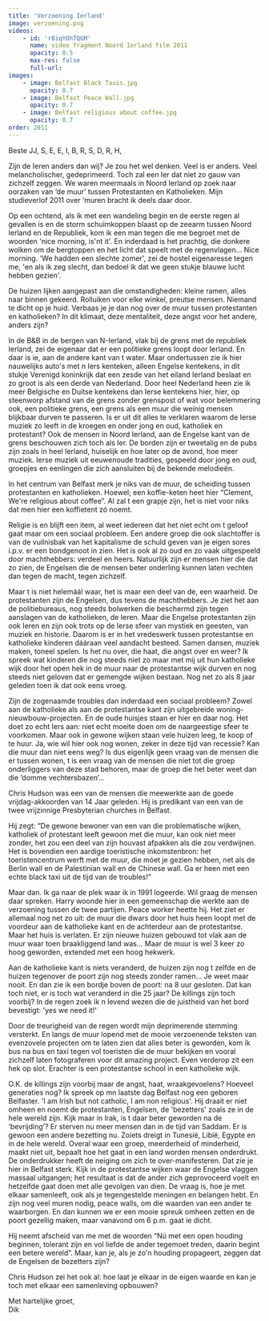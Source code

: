 ```yaml
---
title: 'Verzoening Ierland'
image: verzoening.png
videos:
    - id: 'r8iqYOhTQGM'
      name: video fragment Noord Ierland film 2011
      opacity: 0.5
      max-res: false
      full-url: 
images:
    - image: Belfast Black Taxis.jpg
      opacity: 0.7
    - image: Belfast Peace Wall.jpg
      opacity: 0.7
    - image: Belfast religious about coffee.jpg
      opacity: 0.7
order: 2011
---
```


Beste JJ, S, E, E, I, B, R, S, D, R, H,

Zijn de Ieren anders dan wij? Je zou het wel denken. Veel is er anders. Veel melancholischer, gedeprimeerd. Toch zal een Ier dat niet zo gauw van zichzelf zeggen. 
We waren meermaals in Noord Ierland op zoek naar oorzaken van ‘de muur’ tussen Protestanten en Katholieken. Mijn studieverlof 2011 over ‘muren bracht ik deels daar door. 

Op een ochtend, als ik met een wandeling begin en de eerste regen al gevallen is en de storm schuimkoppen blaast op de zeearm tussen Noord Ierland en de Republiek, kom ik een man tegen die me begroet met de woorden 'nice morning, is'nt it'. En inderdaad is het prachtig, die donkere wolken om de bergtoppen en het licht dat speelt met de regenvlagen... Nice morning. 'We hadden een slechte zomer', zei de hostel eigenaresse tegen me, 'en als ik zeg slecht, dan bedoel ik dat we geen stukje blauwe lucht hebben gezien'. 

De huizen lijken aangepast aan die omstandigheden: kleine ramen, alles naar binnen gekeerd. Rolluiken voor elke winkel, preutse mensen. Niemand te dicht op je huid. Verbaas je je dan nog over de muur tussen protestanten en katholieken? In dit klimaat, deze mentaliteit, deze angst voor het andere, anders zijn?

In de B&B in de bergen van N-Ierland, vlak bij de grens met de republiek Ierland, zei de eigenaar dat er een politieke grens loopt door Ierland. En daar is ie, aan de andere kant van t water. Maar ondertussen zie ik hier nauwelijks auto's met n Iers kenteken, alleen Engelse kentekens, in dit stukje Verenigd koninkrijk dat een zesde van het eiland Ierland beslaat en zo groot is als een derde van Nederland. Door heel Nederland heen zie ik meer Belgische en Duitse kentekens dan Ierse kentekens hier, hier, op steenworp afstand van de grens zonder grenspost of wat voor belemmering ook,  een politieke grens, een grens als een muur die weinig mensen blijkbaar durven te passeren. 
Is er uit dit alles te verklaren waarom de Ierse muziek zo leeft in de kroegen en onder jong en oud, katholiek en protestant? Ook de mensen in Noord Ierland, aan de Engelse kant van de grens beschouwen zich toch als Ier. De borden zijn er tweetalig en de pubs zijn zoals in heel Ierland, huiselijk en hoe later op de avond, hoe meer muziek. Ierse muziek uit eeuwenoude tradities, gespeeld door jong en oud, groepjes en eenlingen die zich aansluiten bij de bekende melodieën. 

In het centrum van Belfast merk je niks van de muur, de scheiding tussen protestanten en katholieken. Hoewel; een koffie-keten heet hier “Clement, We're religious about coffee”. Al zal t een grapje zijn, het is niet voor niks dat men hier een koffietent zó noemt. 

Religie is en blijft een item, al weet iedereen dat het niet echt om t geloof gaat maar om een sociaal probleem. Een andere groep die ook slachtoffer is van de vuilnisbak van het kapitalisme de schuld geven van je eigen sores i.p.v. er een bondgenoot in zien. Het is ook al zo oud en zo vaak uitgespeeld door machthebbers: verdeel en heers. Natuurlijk zijn er mensen hier die dat zo zien, de Engelsen die de mensen beter onderling kunnen laten vechten dan tegen de macht, tegen zichzelf. 

Maar t is niet helemáál waar, het is maar een deel van de, een waarheid. De protestanten zijn de Engelsen, dus tevens de machthebbers. Je ziet het aan de politiebureaus, nog steeds bolwerken die beschermd zijn tegen aanslagen van de katholieken, de Ieren. Maar die Engelse protestanten zijn ook Ieren en zijn ook trots op de Ierse sfeer van mystiek en geesten, van muziek en historie. Daarom is er in het vredeswerk tussen protestantse en katholieke kinderen dááraan veel aandacht besteed. Samen dansen, muziek maken, toneel spelen. Is het nu over, die haat, die angst over en weer? Ik spreek wat kinderen die nog steeds niet zo maar met mij uit hun katholieke wijk door het open hek in de muur naar de protestantse wijk durven en nog steeds niet geloven dat er gemengde wijken bestaan. Nog net zo als 8 jaar geleden toen ik dat ook eens vroeg. 

Zijn de zogenaamde troubles dan inderdaad een sociaal probleem? Zowel aan de katholieke als aan de protestantse kant zijn uitgebreide woning-nieuwbouw-projecten. En de oude huisjes staan er hier en daar nog. Het doet zo echt Iers aan: niet echt moeite doen om de naargeestige sfeer te voorkomen. Maar ook in gewone wijken staan vele huizen leeg, te koop of te huur. Ja, wie wil hier ook nog wonen, zeker in deze tijd van recessie?
Kan die muur dan niet eens weg? Is dus eigenlijk geen vraag van de mensen die er tussen wonen, t is een vraag van de mensen die niet tot die groep onderliggers van deze stad behoren, maar de groep die het beter weet dan die ’domme vechtersbazen’...

Chris Hudson was een van de mensen die meewerkte aan de goede vrijdag-akkoorden van 14 Jaar geleden. Hij is predikant van een van de twee vrijzinnige Presbyterian churches in Belfast. 

Hij zegt: “De gewone bewoner van een van die problematische wijken, katholiek of protestant leeft gewoon met die muur, kan ook niet meer zonder, het zou een deel van zijn houvast afpakken als die zou verdwijnen. Het is bovendien een aardige toeristische inkomstenbron: het toeristencentrum werft met de muur, die móet je gezien hebben, net als de Berlin wall en de Palestinian wall en de Chinese wall. Ga er heen met een echte black taxi uit de tijd van de troubles!”

Maar dan. Ik ga naar de plek waar ik in 1991 logeerde. Wil graag de mensen daar spreken. Harry woonde hier in een gemeenschap die werkte aan de verzoening tussen de twee partijen. Peace worker heette hij. Het ziet er allemaal nog net zo uit: de muur die dwars door het huis heen loopt met de voordeur aan de katholieke kant en de achterdeur aan de protestantse. Maar het huis is verlaten. Er zijn nieuwe huizen gebouwd tot vlak aan de muur waar toen braakliggend land was... Maar de muur is wel 3 keer zo hoog geworden, extended met een hoog hekwerk.

Aan de katholieke kant is niets veranderd, de huizen zijn nog t zelfde en de huizen tegenover de poort zijn nog steeds zonder ramen... Je weet maar nooit. En dan zie ik een bordje boven de poort: na 8 uur gesloten. Dat kan toch niet, er is toch wat veranderd in die 25 jaar? De killings zijn toch voorbij? In de regen zoek ik n levend wezen die de juistheid van het bord bevestigt: 'yes we need it!'

Door de treurigheid van de regen wordt mijn deprimerende stemming versterkt. En langs de muur lopend met de mooie verzoenende teksten van evenzovele projecten om te laten zien dat alles beter is geworden, kom ik bus na bus en taxi tegen vol toeristen die de muur bekijken en vooral zichzelf laten fotograferen voor dit amazing project. Even verderop zit een hek op slot. Erachter is een protestantse school in een katholieke wijk.

O.K. de killings zijn voorbij maar de angst, haat, wraakgevoelens? Hoeveel generaties nog? Ik spreek op mn laatste dag Belfast nog een geboren Belfaster. 'I am Irish but not catholic, I am non religious'. Hij draait er niet omheen en noemt de protestanten, Engelsen, de 'bezetters' zoals ze in de hele wereld zijn. Kijk maar in Irak, is t daar beter geworden na de ‘bevrijding’? Er sterven nu meer mensen dan in de tijd van Saddam. Er is gewoon een andere bezetting nu. Zoiets dreigt in Tunesië, Libië, Egypte en in de hele wereld. Overal waar een groep, meerderheid of minderheid, maakt niet uit, bepaalt hoe het gaat in een land worden mensen onderdrukt. De onderdrukker heeft de neiging om zich te over-manifesteren. Dat zie je hier in Belfast sterk. Kijk in de protestantse wijken waar de Engelse vlaggen massaal uitgangen; het resultaat is dat de ander zich geprovoceerd voelt en hetzelfde gaat doen met alle gevolgen van dien. De vraag is, hoe je met elkaar samenleeft, ook als je tegengestelde meningen en belangen hebt. En zijn nog veel muren nodig, peace walls, om die waarden van een ander te waarborgen. En dan kunnen we er een mooie spreuk omheen zetten en de poort gezellig maken, maar vanavond om 6 p.m. gaat ie dicht.

Hij neemt afscheid van me met de woorden “Nú met een open houding beginnen, tolerant zijn en vol liefde de ander tegemoet treden, daarin begint een betere wereld”. Maar, kan je, als je zo'n houding propageert, zeggen dat de Engelsen de bezetters zijn? 

Chris Hudson zei het ook al: hoe laat je elkaar in de eigen waarde en kan je toch met elkaar een samenleving opbouwen?

Met hartelijke groet,<br />
Dik